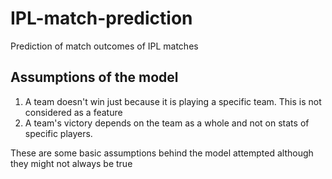 # IPL-match-prediction
Prediction of match outcomes of IPL matches

## Assumptions of the model
1. A team doesn't win just because it is playing a specific team. This is not considered as a feature
2. A team's victory depends on the team as a whole and not on stats of specific players.

These are some basic assumptions behind the model attempted although they might not always be true 
